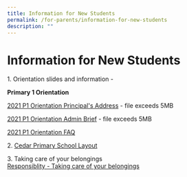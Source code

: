 ```yaml
---
title: Information for New Students
permalink: /for-parents/information-for-new-students
description: ""
---
```

# **Information for New Students**

1\. Orientation slides and information -  
  

**Primary 1 Orientation** 

[2021 P1 Orientation Principal's Address](https://cedarpri-moe-edu-sg-admin.cwp.sg/qql/slot/u536/Parents/2021/1.%202021%20P1%20Orientation%20Principal's%20Address.pdf)  - file exceeds 5MB

[2021 P1 Orientation Admin Brief](https://cedarpri-moe-edu-sg-admin.cwp.sg/qql/slot/u536/Parents/2021/2.%202021%20P1%20Orientation%20Admin%20Brief.pdf)  - file exceeds 5MB

[2021 P1 Orientation FAQ](/files/2021%20P1%20Orientation%20FAQ.pdf)

  
2. [Cedar Primary School Layout](/files/Cedar%20Primary%20School%20Layout%20(2019).pdf)  
  
3\. Taking care of your belongings  
[Responsiblity - Taking care of your belongings](/files/Responsiblity%20-%20Taking%20care%20of%20your%20belongings.pdf)